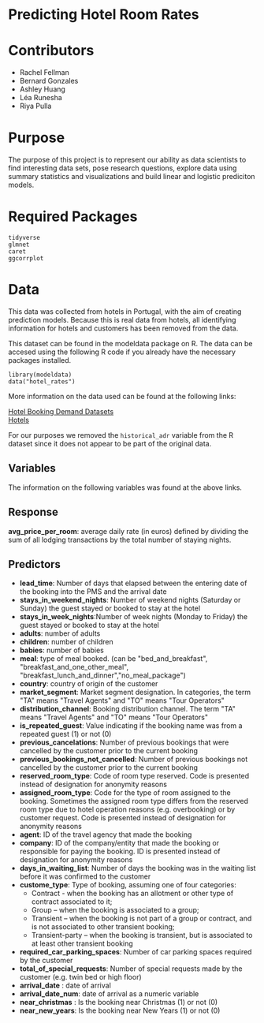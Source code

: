 
# Predicting Hotel Room Rates 

# Contributors
- Rachel Fellman
- Bernard Gonzales
- Ashley Huang
- Léa Runesha
- Riya Pulla

# Purpose
The purpose of this project is to represent our ability as data scientists to find interesting data sets, pose research questions, explore data using summary statistics and visualizations and build linear and logistic prediciton models.  

# Required Packages
`tidyverse`  
`glmnet`  
`caret`  
`ggcorrplot`  

# Data
This data was collected from hotels in Portugal, with the aim of creating prediction models. Because this is real data from hotels, all identifying information for hotels and customers has been removed from the data.

This dataset can be found in the modeldata package on R.
The data can be accesed using the following R code if you already have the necessary packages installed.
```{R}
library(modeldata)
data("hotel_rates")
```
More information on the data used can be found at the following links:  

[Hotel Booking Demand Datasets](https://www.sciencedirect.com/science/article/pii/S2352340918315191#f0010)  
[Hotels](https://github.com/rfordatascience/tidytuesday/tree/master/data/2020/2020-02-11)

For our purposes we removed the `historical_adr` variable from the R dataset since it does not appear to be part of the original data.

## Variables
The information on the following variables was found at the above links.
## Response
**avg_price_per_room**: average daily rate (in euros) defined by dividing the sum of all lodging transactions by the total number of staying nights.  

## Predictors
- **lead_time**: Number of days that elapsed between the entering date of the booking into the PMS and the arrival date
- **stays_in_weekend_nights**: Number of weekend nights (Saturday or Sunday) the guest stayed or booked to stay at the hotel
- **stays_in_week_nights**:Number of week nights (Monday to Friday) the guest stayed or booked to stay at the hotel
- **adults**: number of adults
- **children**: number of children
- **babies**: number of babies
- **meal**: type of meal booked. (can be "bed_and_breakfast", "breakfast_and_one_other_meal", "breakfast_lunch_and_dinner","no_meal_package")
- **country**: country of origin of the customer
- **market_segment**: Market segment designation. In categories, the term "TA" means "Travel Agents" and "TO" means "Tour Operators"
- **distribution_channel**: Booking distribution channel. The term "TA" means "Travel Agents" and "TO" means "Tour Operators"
- **is_repeated_guest**: Value indicating if the booking name was from a repeated guest (1) or not (0)
- **previous_cancelations**: 	Number of previous bookings that were cancelled by the customer prior to the current booking
- **previous_bookings_not_cancelled**: Number of previous bookings not cancelled by the customer prior to the current booking
- **reserved_room_type**: Code of room type reserved. Code is presented instead of designation for anonymity reasons
- **assigned_room_type**: Code for the type of room assigned to the booking. Sometimes the assigned room type differs from the reserved room type due to hotel operation reasons (e.g. overbooking) or by customer request. Code is presented instead of designation for anonymity reasons
- **agent**: ID of the travel agency that made the booking
- **company**: ID of the company/entity that made the booking or responsible for paying the booking. ID is presented instead of designation for anonymity reasons
- **days_in_waiting_list**: Number of days the booking was in the waiting list before it was confirmed to the customer
- **custome_type**: Type of booking, assuming one of four categories:
  - Contract - when the booking has an allotment or other type of contract associated to it;
  - Group – when the booking is associated to a group;
  - Transient – when the booking is not part of a group or contract, and is not associated to other transient booking;
  - Transient-party – when the booking is transient, but is associated to at least other transient booking
- **required_car_parking_spaces**: Number of car parking spaces required by the customer
- **total_of_special_requests**: Number of special requests made by the customer (e.g. twin bed or high floor)
- **arrival_date** : date of arrival
- **arrival_date_num**: date of arrival as a numeric variable
- **near_christmas** : Is the booking near Christmas (1) or not (0)
- **near_new_years**: Is the booking near New Years (1) or not (0)


